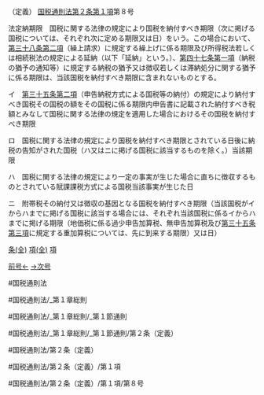 （定義）
[国税通則法第２条第１項](国税通則法＿＿＿＿＿第２条第１項)第８号

法定納期限　国税に関する法律の規定により国税を納付すべき期限（次に掲げる国税については、それぞれ次に定める期限又は日）をいう。この場合において、[第三十八条第二項](国税通則法＿＿＿＿＿第３８条第２項)（繰上請求）に規定する繰上げに係る期限及び所得税法若しくは相続税法の規定による延納（以下「延納」という。）、[第四十七条第一項](国税通則法＿＿＿＿＿第４７条第１項)（納税の猶予の通知等）に規定する納税の猶予又は徴収若しくは滞納処分に関する猶予に係る期限は、当該国税を納付すべき期限に含まれないものとする。

イ　[第三十五条第二項](国税通則法＿＿＿＿＿第３５条第２項)（申告納税方式による国税等の納付）の規定により納付すべき国税その国税の額をその国税に係る期限内申告書に記載された納付すべき税額とみなして国税に関する法律の規定を適用した場合におけるその国税を納付すべき期限

ロ　国税に関する法律の規定により国税を納付すべき期限とされている日後に納税の告知がされた国税（ハ又はニに掲げる国税に該当するものを除く。）当該期限

ハ　国税に関する法律の規定により一定の事実が生じた場合に直ちに徴収するものとされている賦課課税方式による国税当該事実が生じた日

ニ　附帯税その納付又は徴収の基因となる国税を納付すべき期限（当該国税がイからハまでに掲げる国税に該当する場合には、それぞれ当該国税に係るイからハまでに掲げる期限（地価税に係る過少申告加算税、無申告加算税及び[第三十五条第三項](国税通則法＿＿＿＿＿第３５条第３項)に規定する重加算税については、先に到来する期限）又は日）

[条(全)](国税通則法＿＿＿＿＿第２条_.md)    [項(全)](国税通則法＿＿＿＿＿第２条第１項_.md)    [項](国税通則法＿＿＿＿＿第２条第１項.md)

[前号←](国税通則法＿＿＿＿＿第２条第１項第７号.md)    [→次号](国税通則法＿＿＿＿＿第２条第１項第９号.md)

#国税通則法

#国税通則法/_第１章総則

#国税通則法/_第１章総則/_第１節通則

#国税通則法/_第１章総則/_第１節通則/第２条（定義）

#国税通則法/第２条（定義）

#国税通則法/第２条（定義）/第１項

#国税通則法/第２条（定義）/第１項/第８号

